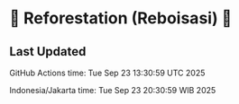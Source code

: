 
# 🌳 Reforestation (Reboisasi) 🌲

## Last Updated

GitHub Actions time: Tue Sep 23 13:30:59 UTC 2025

Indonesia/Jakarta time: Tue Sep 23 20:30:59 WIB 2025
